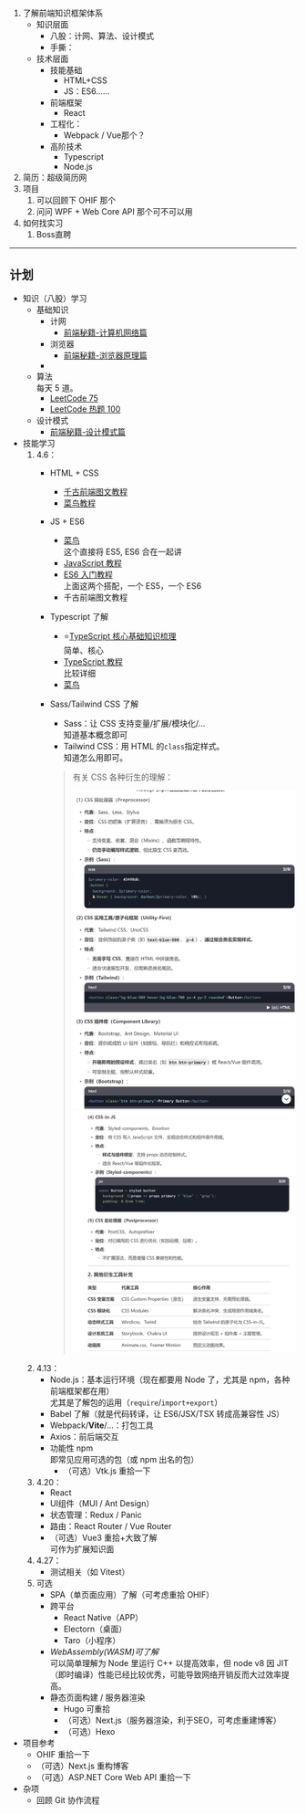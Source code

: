 # 

1. 了解前端知识框架体系
   * 知识层面
     * 八股：计网、算法、设计模式
     * 手撕：
   * 技术层面
     * 技能基础
       * HTML+CSS
       * JS：ES6……
     * 前端框架
       * React
     * 工程化：
       * Webpack / Vue那个？
     * 高阶技术
       * Typescript
       * Node.js
2. 简历：超级简历网
3. 项目
   1. 可以回顾下 OHIF 那个
   2. 问问 WPF + Web Core API 那个可不可以用
4. 如何找实习
   1. Boss直聘

---

## 计划

* 知识（八股）学习
  * 基础知识
    * 计网
      * [前端秘籍-计算机网络篇](https://www.yuque.com/xiumubai/doc/dzkl2dmxnyu6c7st)
    * 浏览器  
      * [前端秘籍-浏览器原理篇](https://www.yuque.com/xiumubai/doc/rutss7kh6e08f0dp)
    * 
  * 算法  
    每天 5 道。
    * [LeetCode 75](https://leetcode.cn/studyplan/leetcode-75/)
    * [LeetCode 热题 100](https://leetcode.cn/studyplan/top-100-liked/)
  * 设计模式
    * [前端秘籍-设计模式篇](https://www.yuque.com/xiumubai/doc/oksn6l4nbzez3i38)
* 技能学习
  1. 4.6：
     * HTML + CSS
       * [千古前端图文教程](https://web.qianguyihao.com/01-HTML/01-%E8%AE%A4%E8%AF%86Web%E5%92%8CWeb%E6%A0%87%E5%87%86.html)
       * [菜鸟教程](https://www.runoob.com/html/html-elements.html)
     * JS + ES6
       * [菜鸟](https://www.runoob.com/js/js-strict.html)  
         这个直接将 ES5, ES6 合在一起讲
       * [JavaScript 教程](https://wangdoc.com/javascript/basic/)
       * [ES6 入门教程](https://es6.ruanyifeng.com/)  
         上面这两个搭配，一个 ES5，一个 ES6
       * 千古前端图文教程
     * Typescript 了解
       * ⭐[TypeScript 核心基础知识梳理](https://www.arryblog.com/guide/ts/#_1%E3%80%81typescript-%E5%BC%80%E5%8F%91%E7%8E%AF%E5%A2%83)  
         简单、核心
       * [TypeScript 教程](https://wangdoc.com/typescript/tsconfig.json)  
         比较详细
       * [菜鸟](https://www.runoob.com/typescript/ts-tutorial.html)
     * Sass/Tailwind CSS 了解
       * Sass：让 CSS 支持变量/扩展/模块化/…  
         知道基本概念即可
       * Tailwind CSS：用 HTML 的`class`指定样式。  
         知道怎么用即可。

       > 有关 CSS 各种衍生的理解：
       >
       > ![CSS 1](<images/image-1. 流程与计划.png>)  
       > ![CSS 2](<images/image-1. 流程与计划-1.png>)
  2. 4.13：
     * Node.js：基本运行环境（现在都要用 Node 了，尤其是 npm，各种前端框架都在用）  
       尤其是了解包的运用（`require`/`import+export`）
     * Babel 了解（就是代码转译，让 ES6/JSX/TSX 转成高兼容性 JS）
     * Webpack/**Vite**/...：打包工具
     * Axios：前后端交互
     * 功能性 npm  
       即常见应用可选的包（或 npm 出名的包）
       * （可选）Vtk.js 重拾一下
  3. 4.20：
     * React
     * UI组件（MUI / Ant Design）
     * 状态管理：Redux / Panic
     * 路由：React Router / Vue Router
     * （可选）Vue3 重拾+大致了解  
       可作为扩展知识面
  4. 4.27：
     * 测试相关（如 Vitest）
  5. 可选
     * SPA（单页面应用）了解（可考虑重拾 OHIF）
     * 跨平台
       * React Native（APP）
       * Electorn（桌面）
       * Taro（小程序）
     * *WebAssembly(WASM)可了解*  
       可以简单理解为 Node 里运行 C++ 以提高效率，但 node v8 因 JIT（即时编译）性能已经比较优秀，可能导致网络开销反而大过效率提高。
     * 静态页面构建 / 服务器渲染
       * Hugo 可重拾
       * （可选）Next.js（服务器渲染，利于SEO，可考虑重建博客）
       * （可选）Hexo
* 项目参考
  * OHIF 重拾一下
  * （可选）Next.js 重构博客
  * （可选）ASP.NET Core Web API 重拾一下
* 杂项
  * 回顾 Git 协作流程